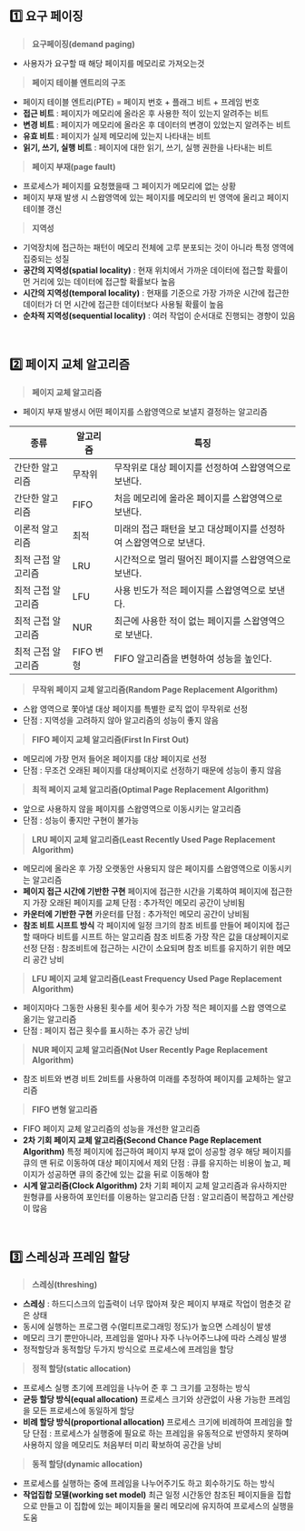 ## 1️⃣ 요구 페이징

> **요구페이징(demand paging)**

- 사용자가 요구할 때 해당 페이지를 메모리로 가져오는것

> **페이지 테이블 엔트리의 구조**

- 페이지 테이블 엔트리(PTE) = 페이지 번호 + 플래그 비트 + 프레임 번호
- **접근 비트** : 페이지가 메모리에 올라온 후 사용한 적이 있는지 알려주는 비트
- **변경 비트** : 페이지가 메모리에 올라온 후 데이터의 변경이 있었는지 알려주는 비트
- **유효 비트** : 페이지가 실제 메모리에 있는지 나타내는 비트
- **읽기, 쓰기, 실행 비트** : 페이지에 대한 읽기, 쓰기, 실행 권한을 나타내는 비트

> **페이지 부재(page fault)**

- 프로세스가 페이지를 요청했을때 그 페이지가 메모리에 없는 상황
- 페이지 부재 발생 시 스왑영역에 있는 페이지를 메모리의 빈 영역에 올리고 페이지 테이블 갱신

> **지역성**

- 기억장치에 접근하는 패턴이 메모리 전체에 고루 분포되는 것이 아니라 특정 영역에 집중되는 성질
- **공간의 지역성(spatial locality)** : 현재 위치에서 가까운 데이터에 접근할 확률이 먼 거리에 있는 데이터에 접근할 확률보다 높음
- **시간의 지역성(temporal locality)** : 현재를 기준으로 가장 가까운 시간에 접근한 데이터가 더 먼 시간에 접근한 데이터보다 사용될 확률이 높음
- **순차적 지역성(sequential locality)** : 여러 작업이 순서대로 진행되는 경향이 있음

<br/>

## 2️⃣ 페이지 교체 알고리즘

> **페이지 교체 알고리즘**

- 페이지 부재 발생시 어떤 페이지를 스왑영역으로 보낼지 결정하는 알고리즘

| 종류               | 알고리즘  | 특징                                                               |
| ------------------ | --------- | ------------------------------------------------------------------ |
| 간단한 알고리즘    | 무작위    | 무작위로 대상 페이지를 선정하여 스왑영역으로 보낸다.               |
| 간단한 알고리즘    | FIFO      | 처음 메모리에 올라온 페이지를 스왑영역으로 보낸다.                 |
| 이론적 알고리즘    | 최적      | 미래의 접근 패턴을 보고 대상페이지를 선정하여 스왑영역으로 보낸다. |
| 최적 근접 알고리즘 | LRU       | 시간적으로 멀리 떨어진 페이지를 스왑영역으로 보낸다.               |
| 최적 근접 알고리즘 | LFU       | 사용 빈도가 적은 페이지를 스왑영역으로 보낸다.                     |
| 최적 근접 알고리즘 | NUR       | 최근에 사용한 적이 없는 페이지를 스왑영역으로 보낸다.              |
| 최적 근접 알고리즘 | FIFO 변형 | FIFO 알고리즘을 변형하여 성능을 높인다.                            |

> **무작위 페이지 교체 알고리즘(Random Page Replacement Algorithm)**

- 스왑 영역으로 쫓아낼 대상 페이지를 특별한 로직 없이 무작위로 선정
- 단점 : 지역성을 고려하지 않아 알고리즘의 성능이 좋지 않음

> **FIFO 페이지 교체 알고리즘(First In First Out)**

- 메모리에 가장 먼저 들어온 페이지를 대상 페이지로 선정
- 단점 : 무조건 오래된 페이지를 대상페이지로 선정하기 때문에 성능이 좋지 않음

> **최적 페이지 교체 알고리즘(Optimal Page Replacement Algorithm)**

- 앞으로 사용하지 않을 페이지를 스왑영역으로 이동시키는 알고리즘
- 단점 : 성능이 좋지만 구현이 불가능

> **LRU 페이지 교체 알고리즘(Least Recently Used Page Replacement Algorithm)**

- 메모리에 올라온 후 가장 오랫동안 사용되지 않은 페이지를 스왑영역으로 이동시키는 알고리즘
- **페이지 접근 시간에 기반한 구현**
  페이지에 접근한 시간을 기록하여 페이지에 접근한지 가장 오래된 페이지를 교체
  단점 : 추가적인 메모리 공간이 낭비됨
- **카운터에 기반한 구현**
  카운터를
  단점 : 추가적인 메모리 공간이 낭비됨
- **참조 비트 시프트 방식**
  각 페이지에 일정 크기의 참조 비트를 만들어 페이지에 접근할 때마다 비트를 시프트 하는 알고리즘
  참조 비트중 가장 작은 값을 대상페이지로 선정
  단점 : 참조비트에 접근하는 시간이 소요되며 참조 비트를 유지하기 위한 메모리 공간 낭비

> **LFU 페이지 교체 알고리즘(Least Frequency Used Page Replacement Algorithm)**

- 페이지마다 그동한 사용된 횟수를 세어 횟수가 가장 적은 페이지를 스왑 영역으로 옮기는 알고리즘
- 단점 : 페이지 접근 횟수를 표시하는 추가 공간 낭비

> **NUR 페이지 교체 알고리즘(Not User Recently Page Replacement Algorithm)**

- 참조 비트와 변경 비트 2비트를 사용하여 미래를 추정하여 페이지를 교체하는 알고리즘

> **FIFO 변형 알고리즘**

- FIFO 페이지 교체 알고리즘의 성능을 개선한 알고리즘
- **2차 기회 페이지 교체 알고리즘(Second Chance Page Replacement Algorithm)**
  특정 페이지에 접근하여 페이지 부재 없이 성공할 경우 해당 페이지를 큐의 맨 뒤로 이동하여 대상 페이지에서 제외
  단점 : 큐를 유지하는 비용이 높고, 페이지가 성공하면 큐의 중간에 있는 값을 뒤로 이동해야 함
- **시계 알고리즘(Clock Algorithm)**
  2차 기회 페이지 교체 알고리즘과 유사하지만 원형큐를 사용하여 포인터를 이용하는 알고리즘
  단점 : 알고리즘이 복잡하고 계산량이 많음

<br/>

## 3️⃣ 스레싱과 프레임 할당

> **스레싱(threshing)**

- **스레싱** : 하드디스크의 입출력이 너무 많아져 잦은 페이지 부재로 작업이 멈춘것 같은 상태
- 동시에 실행하는 프로그램 수(멀티프로그래밍 정도)가 높으면 스레싱이 발생
- 메모리 크기 뿐만아니라, 프레임을 얼마나 자주 나누어주느냐에 따라 스레싱 발생
- 정적할당과 동적할당 두가지 방식으로 프로세스에 프레임을 할당

> **정적 할당(static allocation)**

- 프로세스 실행 초기에 프레임을 나누어 준 후 그 크기를 고정하는 방식
- **균등 할당 방식(equal allocation)**
  프로세스 크기와 상관없이 사용 가능한 프레임을 모든 프로세스에 동일하게 할당
- **비례 할당 방식(proportional allocation)**
  프로세스 크기에 비례하여 프레임을 할당
  단점 : 프로세스가 실행중에 필요로 하는 프레임을 유동적으로 반영하지 못하며 사용하지 않을 메모리도 처음부터 미리 확보하여 공간을 낭비

> **동적 할당(dynamic allocation)**

- 프로세스를 실행하는 중에 프레임을 나누어주기도 하고 회수하기도 하는 방식
- **작업집합 모델(working set model)**
  최근 일정 시간동안 참조된 페이지들을 집합으로 만들고 이 집합에 있는 페이지들을 물리 메모리에 유지하여 프로세스의 실행을 도움
